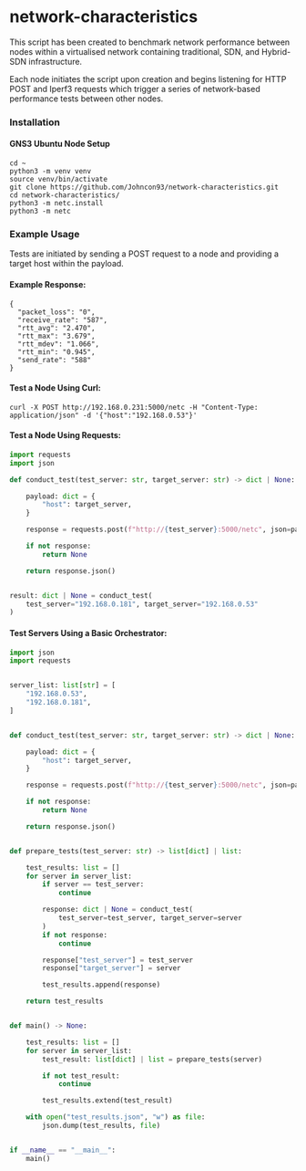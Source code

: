 # network-characteristics

This script has been created to benchmark network performance between nodes within a virtualised network containing traditional, SDN, and Hybrid-SDN infrastructure.

Each node initiates the script upon creation and begins listening for HTTP POST and Iperf3 requests which trigger a series of network-based performance tests between other nodes. 


### Installation

#### GNS3 Ubuntu Node Setup

```
cd ~
python3 -m venv venv
source venv/bin/activate
git clone https://github.com/Johncon93/network-characteristics.git
cd network-characteristics/
python3 -m netc.install
python3 -m netc
```

### Example Usage

Tests are initiated by sending a POST request to a node and providing a target host within the payload.

#### Example Response:
```
{
  "packet_loss": "0",
  "receive_rate": "587",
  "rtt_avg": "2.470",
  "rtt_max": "3.679",
  "rtt_mdev": "1.066",
  "rtt_min": "0.945",
  "send_rate": "588"
}
```

#### Test a Node Using Curl:
``` 
curl -X POST http://192.168.0.231:5000/netc -H "Content-Type: application/json" -d '{"host":"192.168.0.53"}' 
```

#### Test a Node Using Requests:
```python 
import requests
import json

def conduct_test(test_server: str, target_server: str) -> dict | None:

    payload: dict = {
        "host": target_server,
    }

    response = requests.post(f"http://{test_server}:5000/netc", json=payload)

    if not response:
        return None

    return response.json()


result: dict | None = conduct_test(
    test_server="192.168.0.181", target_server="192.168.0.53"
)
```

#### Test Servers Using a Basic Orchestrator:
```python
import json
import requests


server_list: list[str] = [
    "192.168.0.53",
    "192.168.0.181",
]


def conduct_test(test_server: str, target_server: str) -> dict | None:

    payload: dict = {
        "host": target_server,
    }

    response = requests.post(f"http://{test_server}:5000/netc", json=payload)

    if not response:
        return None

    return response.json()


def prepare_tests(test_server: str) -> list[dict] | list:

    test_results: list = []
    for server in server_list:
        if server == test_server:
            continue

        response: dict | None = conduct_test(
            test_server=test_server, target_server=server
        )
        if not response:
            continue

        response["test_server"] = test_server
        response["target_server"] = server

        test_results.append(response)

    return test_results


def main() -> None:

    test_results: list = []
    for server in server_list:
        test_result: list[dict] | list = prepare_tests(server)

        if not test_result:
            continue

        test_results.extend(test_result)

    with open("test_results.json", "w") as file:
        json.dump(test_results, file)


if __name__ == "__main__":
    main()
```
